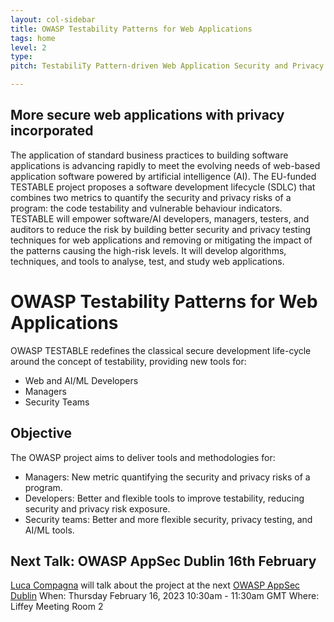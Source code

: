 ```yaml
---
layout: col-sidebar
title: OWASP Testability Patterns for Web Applications
tags: home
level: 2
type: 
pitch: TestabiliTy Pattern-driven Web Application Security and Privacy Testing

---
```



## More secure web applications with privacy incorporated
The application of standard business practices to building software applications is advancing rapidly to meet the evolving needs of web-based application software powered by artificial intelligence (AI). The EU-funded TESTABLE project proposes a software development lifecycle (SDLC) that combines two metrics to quantify the security and privacy risks of a program: the code testability and vulnerable behaviour indicators. TESTABLE will empower software/AI developers, managers, testers, and auditors to reduce the risk by building better security and privacy testing techniques for web applications and removing or mitigating the impact of the patterns causing the high-risk levels. It will develop algorithms, techniques, and tools to analyse, test, and study web applications.

# OWASP  Testability Patterns for Web Applications
OWASP TESTABLE redefines the classical secure development life-cycle around the concept of testability, providing new tools for:
- Web and AI/ML Developers
- Managers
- Security Teams

## Objective
The OWASP project aims to deliver tools and methodologies for:
- Managers: New metric quantifying the security and privacy risks of a program.
- Developers: Better and flexible tools to improve testability, reducing security and privacy risk exposure.
- Security teams: Better and more flexible security, privacy testing, and AI/ML tools.

## Next Talk: OWASP AppSec Dublin 16th February
[Luca Compagna](https://owasp2023globalappsecdublin.sched.com/speaker/luca.compagna?iframe=yes&w=100%&sidebar=yes&bg=no) will talk about the project at the next [OWASP AppSec Dublin](https://dublin.globalappsec.org) 
When: Thursday February 16, 2023 10:30am - 11:30am GMT
Where: Liffey Meeting Room 2



